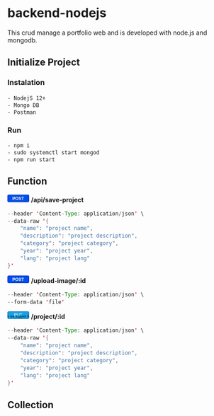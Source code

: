 # backend-nodejs
This crud manage a portfolio web and is developed with node.js and mongodb.

## Initialize Project
### Instalation
    - NodejS 12+
    - Mongo DB
    - Postman
### Run
    - npm i
    - sudo systemctl start mongod
    - npm run start
## Function
<img src="./diagrams/icons/POST.jpg" alt="drawing" height="17"/> **/api/save-project**

```JAVA
--header 'Content-Type: application/json' \
--data-raw '{
    "name": "project name",
    "description": "project description",
    "category": "project category",
    "year": "project year",
    "lang": "project lang"
}'
```

<img src="./diagrams/icons/POST.jpg" alt="drawing" height="17"/> **/upload-image/:id**

```JAVA
--header 'Content-Type: application/json' \
--form-data 'file'
```

<img src="./diagrams/icons/PUT.svg" alt="drawing" height="17"/> **/project/:id**
```JAVA
--header 'Content-Type: application/json' \
--data-raw '{
    "name": "project name",
    "description": "project description",
    "category": "project category",
    "year": "project year",
    "lang": "project lang"
}'
```

## Collection
